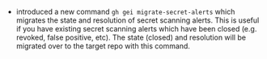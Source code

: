 - introduced a new command `gh gei migrate-secret-alerts` which migrates the state and resolution of secret scanning alerts. This is useful if you have existing secret scanning alerts which have been closed (e.g. revoked, false positive, etc). The state (closed) and resolution will be migrated over to the target repo with this command.
